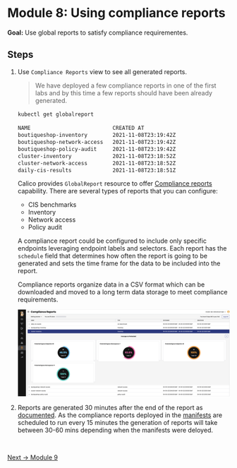 # Module 8: Using compliance reports

**Goal:** Use global reports to satisfy compliance requirementes.

## Steps

1. Use `Compliance Reports` view to see all generated reports.

    >We have deployed a few compliance reports in one of the first labs and by this time a few reports should have been already generated. 
    ```bash
    kubectl get globalreport        
    ```

    ```text                                                   
    NAME                          CREATED AT
    boutiqueshop-inventory        2021-11-08T23:19:42Z
    boutiqueshop-network-access   2021-11-08T23:19:42Z
    boutiqueshop-policy-audit     2021-11-08T23:19:42Z
    cluster-inventory             2021-11-08T23:18:52Z
    cluster-network-access        2021-11-08T23:18:52Z
    daily-cis-results             2021-11-08T23:18:51Z
    ```


    Calico provides `GlobalReport` resource to offer [Compliance reports](https://docs.tigera.io/compliance/overview) capability. There are several types of reports that you can configure:

    - CIS benchmarks
    - Inventory
    - Network access
    - Policy audit


    A compliance report could be configured to include only specific endpoints leveraging endpoint labels and selectors. Each report has the `schedule` field that determines how often the report is going to be generated and sets the time frame for the data to be included into the report.

    Compliance reports organize data in a CSV format which can be downloaded and moved to a long term data storage to meet compliance requirements.

    ![compliance report](../img/compliance-report.png)

2. Reports are generated 30 minutes after the end of the report as [documented](https://docs.tigera.io/compliance/overview#change-the-default-report-generation-time). As the compliance reports deployed in the [manifests](https://github.com/Azure/kubernetes-hackfest/tree/master/labs/networking/calico-lab-exercise/demo/40-compliance-reports) are scheduled to run every 15 minutes the generation of reports will take between 30-60 mins depending when the manifests were deloyed.
<br>

[Next -> Module 9](../calicocloud/enable-l7-visibility.md)
